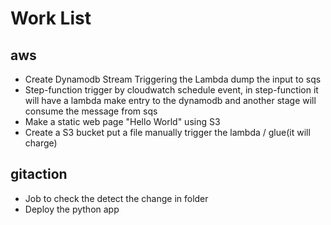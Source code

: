 # Work List

## aws
- Create Dynamodb Stream Triggering the Lambda dump the input to sqs
- Step-function trigger by cloudwatch schedule event, in step-function it will have a lambda make entry to the dynamodb and another stage will consume the message from sqs
- Make a static web page "Hello World" using S3
- Create a S3 bucket put a file manually trigger the lambda / glue(it will charge)

## gitaction
- Job to check the detect the change in folder
- Deploy the python app